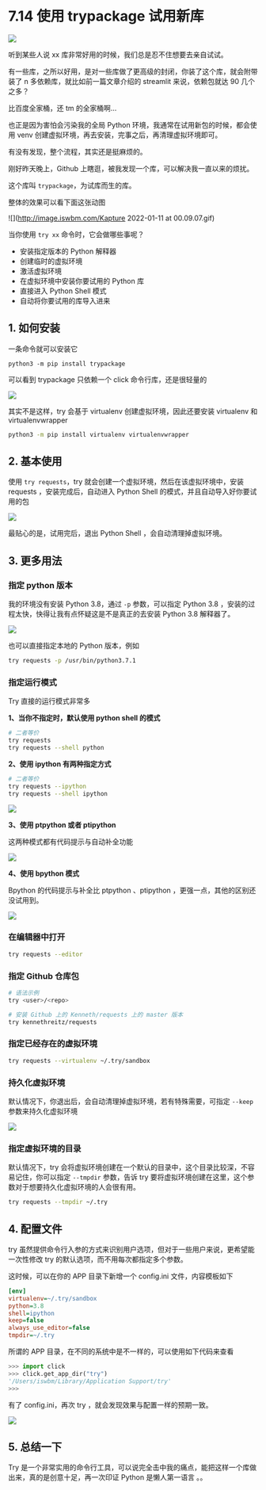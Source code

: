 # 7.14 使用 trypackage 试用新库

![](http://image.iswbm.com/20200804124133.png)

听到某些人说 xx 库非常好用的时候，我们总是忍不住想要去亲自试试。

有一些库，之所以好用，是对一些库做了更高级的封闭，你装了这个库，就会附带装了 n 多依赖库，就比如前一篇文章介绍的 streamlit 来说，依赖包就达 90 几个之多？

比百度全家桶，还 tm 的全家桶啊...

也正是因为害怕会污染我的全局 Python 环境，我通常在试用新包的时候，都会使用 venv 创建虚拟环境，再去安装，完事之后，再清理虚拟环境即可。

有没有发现，整个流程，其实还是挺麻烦的。

刚好昨天晚上，Github 上瞎逛，被我发现一个库，可以解决我一直以来的烦扰。

这个库叫 `trypackage`，为试库而生的库。

整体的效果可以看下面这张动图

![](http://image.iswbm.com/Kapture 2022-01-11 at 00.09.07.gif)

当你使用 `try xx` 命令时，它会做哪些事呢？

- 安装指定版本的 Python 解释器
- 创建临时的虚拟环境
- 激活虚拟环境
- 在虚拟环境中安装你要试用的 Python 库
- 直接进入 Python Shell 模式
- 自动将你要试用的库导入进来

## 1. 如何安装

一条命令就可以安装它

```shell
python3 -m pip install trypackage
```

可以看到 trypackage 只依赖一个 click 命令行库，还是很轻量的

![](http://image.iswbm.com/20220111000209.png)

其实不是这样，try 会基于 virtualenv 创建虚拟环境，因此还要安装 virtualenv 和 virtualenvwrapper

```bash
python3 -m pip install virtualenv virtualenvwrapper
```

##  2. 基本使用

使用 `try requests`，try 就会创建一个虚拟环境，然后在该虚拟环境中，安装 requests ，安装完成后，自动进入 Python Shell 的模式，并且自动导入好你要试用的包

![](http://image.iswbm.com/20220111002117.png)

最贴心的是，试用完后，退出 Python Shell ，会自动清理掉虚拟环境。

## 3. 更多用法

### 指定 python 版本

我的环境没有安装 Python 3.8，通过 `-p` 参数，可以指定 Python 3.8 ，安装的过程太快，快得让我有点怀疑这是不是真正的去安装 Python 3.8 解释器了。

![](http://image.iswbm.com/20220111003943.png)

也可以直接指定本地的 Python 版本，例如

```bash
try requests -p /usr/bin/python3.7.1
```

### 指定运行模式

Try 直接的运行模式非常多

**1、当你不指定时，默认使用 python shell 的模式**

```bash
# 二者等价
try requests
try requests --shell python
```

**2、使用 ipython 有两种指定方式** 

```bash
# 二者等价
try requests --ipython
try requests --shell ipython
```

![](http://image.iswbm.com/20220111003332.png)

**3、使用 ptpython 或者  ptipython**

这两种模式都有代码提示与自动补全功能

![](http://image.iswbm.com/20220111003750.png)

**4、使用 bpython 模式**

Bpython 的代码提示与补全比 ptpython 、ptipython ，更强一点，其他的区别还没试用到。

![](http://image.iswbm.com/20220111004939.png)

### 在编辑器中打开

```bash
try requests --editor
```

### 指定 Github 仓库包

```bash
# 语法示例
try <user>/<repo> 

# 安装 Github 上的 Kenneth/requests 上的 master 版本
try kennethreitz/requests  
```

### 指定已经存在的虚拟环境

```bash
try requests --virtualenv ~/.try/sandbox 
```

### 持久化虚拟环境

默认情况下，你退出后，会自动清理掉虚拟环境，若有特殊需要，可指定 `--keep` 参数来持久化虚拟环境

![](http://image.iswbm.com/20220111005246.png)

### 指定虚拟环境的目录

默认情况下，try 会将虚拟环境创建在一个默认的目录中，这个目录比较深，不容易记住，你可以指定 `--tmpdir` 参数，告诉 try 要将虚拟环境创建在这里，这个参数对于想要持久化虚拟环境的人会很有用。

```bash
try requests --tmpdir ~/.try
```

## 4. 配置文件

try 虽然提供命令行入参的方式来识别用户选项，但对于一些用户来说，更希望能一次性修改 try 的默认选项，而不用每次都指定多个参数。

这时候，可以在你的 APP 目录下新增一个 config.ini 文件，内容模板如下

```ini
[env]
virtualenv=~/.try/sandbox
python=3.8
shell=ipython
keep=false
always_use_editor=false
tmpdir=~/.try
```

所谓的 APP 目录，在不同的系统中是不一样的，可以使用如下代码来查看

```python
>>> import click
>>> click.get_app_dir("try")
'/Users/iswbm/Library/Application Support/try'
>>>
```

有了 config.ini，再次 try ，就会发现效果与配置一样的预期一致。

![](http://image.iswbm.com/20220111010900.png)

## 5. 总结一下

Try 是一个非常实用的命令行工具，可以说完全击中我的痛点，能把这样一个库做出来，真的是创意十足，再一次印证 Python 是懒人第一语言 。。